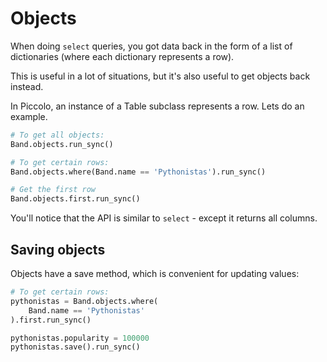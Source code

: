 # Objects

When doing `select` queries, you got data back in the form of a list of dictionaries (where each dictionary represents a row).

This is useful in a lot of situations, but it's also useful to get objects back instead.

In Piccolo, an instance of a Table subclass represents a row. Lets do an example.

```python
# To get all objects:
Band.objects.run_sync()

# To get certain rows:
Band.objects.where(Band.name == 'Pythonistas').run_sync()

# Get the first row
Band.objects.first.run_sync()
```

You'll notice that the API is similar to `select` - except it returns all columns.

## Saving objects

Objects have a save method, which is convenient for updating values:

```python
# To get certain rows:
pythonistas = Band.objects.where(
    Band.name == 'Pythonistas'
).first.run_sync()

pythonistas.popularity = 100000
pythonistas.save().run_sync()
```

